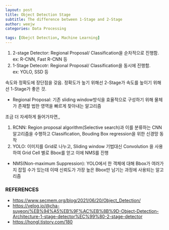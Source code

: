 ```yaml
---
layout: post
title: Object Detection Stage
subtitle: The difference between 1-Stage and 2-Stage 
author: weejw
categories: Data Processing

tags: [Obejct Detection, Machine Learning]
---
```

1. 2-stage Detector: Regional Proposal/ Classification을 순차적으로 진행함.<br>
ex: R-CNN, Fast R-CNN 등
2. 1-Stage Detecotr: Regional Proposal/ Classification을 동시에 진행함.<br>
ex: YOLO, SSD 등

속도와 정확도에 장단점을 갖음. 정확도가 높기 위해선 2-Stage가 속도를 높이기 위해선 1-Stage가 좋은 것.

- Regional Proposal: 기존 sliding window방식을 효율적으로 구성하기 위해 물체가 존재할 법한 영역을 빠르게 찾아내는 알고리즘


조금 더 자세하게 들어가자면,,

1. RCNN: Region proposal algorithm(Selective search)과 이를 분류하는 CNN 알고리즘을 수행하고 Classification, Bouding Box regression을 위한 신경망 동작
2. YOLO: 이미지를 Grid로 나누고, Sliding window 기법대신 Convolution 을 사용하여 Grid Cell 별로 Bbox를 얻고 이에 NMS를 진행
* NMS(Non-maximum Suppression): YOLO에서 한 객체에 대해 Bbox가 여러가지 잡힐 수가 있는데 이때 신뢰도가 가장 높은 Bbox만 남기는 과정에 사용되는 알고리즘 

### REFERENCES
- https://www.secmem.org/blog/2021/06/20/Object_Detection/﻿<br>
- https://velog.io/@cha-suyeon/%EB%94%A5%EB%9F%AC%EB%8B%9D-Object-Detection-Architecture-1-stage-detector%EC%99%80-2-stage-detector<br>
- https://hongl.tistory.com/180
